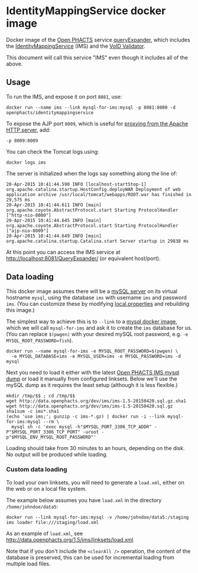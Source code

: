 # IdentityMappingService docker image

Docker image of the [Open PHACTS](http://www.openphacts.org/) service
[queryExpander](https://github.com/openphacts/queryExpander), which includes
the
[IdentityMappingService](https://github.com/openphacts/IdentityMappingService)
(IMS) and the [VoID Validator](https://github.com/openphacts/Validator).

This document will call this service "IMS" even though it includes all of the above.

## Usage

To run the IMS, and expose it on port `8081`, use:

    docker run --name ims --link mysql-for-ims:mysql -p 8081:8080 -d openphacts/identitymappingservice

To expose the AJP port `8009`, which is useful for 
[proxying from the Apache HTTP server](https://httpd.apache.org/docs/2.2/mod/mod_proxy_ajp.html), add:

    -p 8009:8009 

You can check the Tomcat logs using:

    docker logs ims

The server is initialized when the logs say something along the line of:

    20-Apr-2015 10:41:44.590 INFO [localhost-startStop-1] org.apache.catalina.startup.HostConfig.deployWAR Deployment of web application archive /usr/local/tomcat/webapps/ROOT.war has finished in 29,575 ms
    20-Apr-2015 10:41:44.611 INFO [main] org.apache.coyote.AbstractProtocol.start Starting ProtocolHandler ["http-nio-8080"]
    20-Apr-2015 10:41:44.645 INFO [main] org.apache.coyote.AbstractProtocol.start Starting ProtocolHandler ["ajp-nio-8009"]
    20-Apr-2015 10:41:44.649 INFO [main] org.apache.catalina.startup.Catalina.start Server startup in 29838 ms

At this point you can access the IMS service at [http://localhost:8081/QueryExpander/](http://localhost:8081/QueryExpander/) (or equivalent host/port).

## Data loading

This docker image assumes there will be a [mySQL
server](https://www.mysql.com/) on its virtual hostname `mysql`, using the
database `ims` with username `ims` and password `ims`.
(You can customize these by modifying [local.properties](local.properties)
and rebuilding this image.)

The simplest way to achieve this is to `--link` to a [mysql docker image](https://registry.hub.docker.com/_/mysql/),
which we will call `mysql-for-ims` and ask it to create the `ims` database for us. (You can replace `$(pwgen)` with 
your desired mySQL root password, e.g. `-e MYSQL_ROOT_PASSWORD=fish`).

    docker run --name mysql-for-ims -e MYSQL_ROOT_PASSWORD=$(pwgen) \
      -e MYSQL_DATABASE=ims -e MYSQL_USER=ims -e MYSQL_PASSWORD=ims -d mysql

Next you need to load it either with the latest [Open PHACTS IMS mysql
dump](http://data.openphacts.org/1.5/ims/)
or load it manually from configured linksets. Below we'll use the mySQL dump as it 
requires the least setup (although it is less flexible.)

    mkdir /tmp/$$ ; cd /tmp/$$
    wget http://data.openphacts.org/dev/ims/ims-1.5-20150420.sql.gz.sha1
    wget http://data.openphacts.org/dev/ims/ims-1.5-20150420.sql.gz
    sha1sum -c ims*.sha1
    (echo 'use ims;'; gunzip -c ims-*.gz) | docker run -i --link mysql-for-ims:mysql --rm \
      mysql sh -c 'exec mysql -h"$MYSQL_PORT_3306_TCP_ADDR" -P"$MYSQL_PORT_3306_TCP_PORT" -uroot -p"$MYSQL_ENV_MYSQL_ROOT_PASSWORD"'
      
Loading should take from 30 minutes to an hours, depending on the disk. No
output will be produced while loading.

### Custom data loading

To load your own linksets, you will need to generate a `load.xml`, 
either on the web or on a local file system.

The example below assumes you have `load.xml` in the directory `/home/johndoe/data5`:

    docker run --link mysql-for-ims:mysql -v /home/johndoe/data5:/staging ims loader file:///staging/load.xml

As an example of `load.xml`, see http://data.openphacts.org/1.5/ims/linksets/load.xml

Note that if you don't include the `<clearAll />` operation, the content of the
database is preserved, this can be used for incremental loading from multiple
load files.

